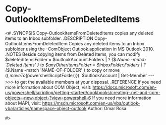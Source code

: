 # Copy-OutlookItemsFromDeletedItems

<#
.SYNOPSIS
Copy-OutlookItemsFromDeletedItems copies any deleted items to an Inbox subfolder.
.DESCRIPTION
Copy-OutlookItemsFromDeletedItem Copies any deleted items to an Inbox subfolder using the -ComObject Outlook.application in MS Outlook 2010.
.NOTES
Beside copying items from Deleted Items, you can modify $deletedItemsFolder = $outlookAccount.Folders | ? {$_.Name -match 'Deleted Items' } to $anyOtherItemsFolder =  $inboxFolder.Folders | ? {$_.Name -match 'NAME-OF-FOLDER' }
to copy or move ({$_.moveTo($powershellScriptFolder)}).
$outlookAccount | Get-Member --->>> to get the available members at your disposal.
.REFERENCE
If you need more information about COM Object, visit:
https://docs.microsoft.com/en-us/powershell/scripting/getting-started/cookbooks/creating-.net-and-com-objects--new-object-?view=powershell-6
If you need more information about MAPI, visit:
https://msdn.microsoft.com/en-us/vba/outlook-vba/articles/namespace-object-outlook
Author:  Omar Rosa
 
#>
